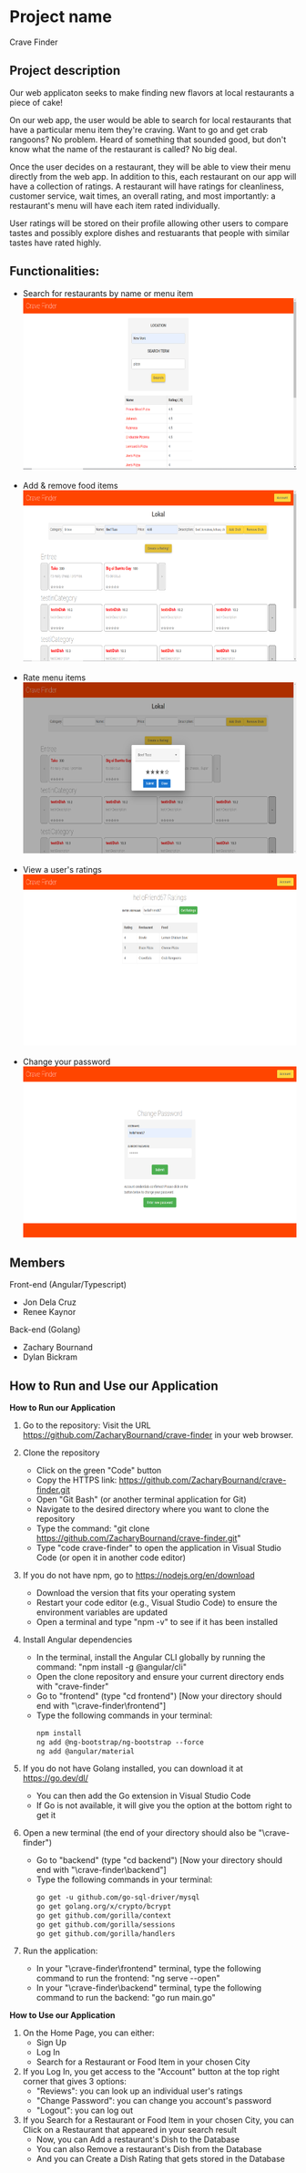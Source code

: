 # Project name
Crave Finder

## Project description
Our web applicaton seeks to make finding new flavors at local restaurants a piece of cake!

On our web app, the user would be able to search for local restaurants that have a particular menu item they're craving. Want to go and get crab rangoons? No problem. Heard of something that sounded good, but don't know what the name of the restaurant is called? No big deal.

Once the user decides on a restaurant, they will be able to view their menu directly from the web app. In addition to this, each restaurant on our app will have a collection of ratings. A restaurant will have ratings for cleanliness, customer service, wait times, an overall rating, and most importantly: a restaurant's menu will have each item rated individually.

User ratings will be stored on their profile allowing other users to compare tastes and possibly explore dishes and restuarants that people with similar tastes have rated highly.

## Functionalities:
- Search for restaurants by name or menu item<br>
<img src="./app-screenshots/search-restaurants.PNG" alt="App screenshot 1" width="601.14vw" height="300vw"><br><br>
- Add & remove food items<br>
<img src="./app-screenshots/add-remove-item.PNG" alt="App screenshot 2" width="601.14vw" height="300vw"><br><br>
- Rate menu items<br>
<img src="./app-screenshots/rate-item.PNG" alt="App screenshot 3" width="601.14vw" height="300vw"><br><br>
- View a user's ratings<br>
<img src="./app-screenshots/view-user-ratings.PNG" alt="App screenshot 4" width="601.14vw" height="300vw"><br><br>
- Change your password<br>
<img src="./app-screenshots/change-password.PNG" alt="App screenshot 5" width="601.14vw" height="300vw"><br>

## Members
Front-end (Angular/Typescript)
- Jon Dela Cruz
- Renee Kaynor

Back-end (Golang)
- Zachary Bournand
- Dylan Bickram

## How to Run and Use our Application
**How to Run our Application**
1. Go to the repository: Visit the URL https://github.com/ZacharyBournand/crave-finder in your web browser.

2. Clone the repository
    - Click on the green "Code" button 
    - Copy the HTTPS link: https://github.com/ZacharyBournand/crave-finder.git
    - Open "Git Bash" (or another terminal application for Git)
    - Navigate to the desired directory where you want to clone the repository
    - Type the command: "git clone https://github.com/ZacharyBournand/crave-finder.git"
    - Type "code crave-finder" to open the application in Visual Studio Code (or open it in another code editor)
    
3. If you do not have npm, go to https://nodejs.org/en/download
    - Download the version that fits your operating system 
    - Restart your code editor (e.g., Visual Studio Code) to ensure the environment variables are updated
    - Open a terminal and type "npm -v" to see if it has been installed

4. Install Angular dependencies
    - In the terminal, install the Angular CLI globally by running the command: "npm install -g @angular/cli"
    - Open the clone repository and ensure your current directory ends with "crave-finder"
    - Go to "frontend" (type "cd frontend") [Now your directory should end with "\crave-finder\frontend"]
    - Type the following commands in your terminal:
        ```
        npm install
        ng add @ng-bootstrap/ng-bootstrap --force
        ng add @angular/material
        ```

5. If you do not have Golang installed, you can download it at https://go.dev/dl/
    - You can then add the Go extension in Visual Studio Code
    - If Go is not available, it will give you the option at the bottom right to get it

6. Open a new terminal (the end of your directory should also be "\crave-finder")
    - Go to "backend" (type "cd backend") [Now your directory should end with "\crave-finder\backend"]
    - Type the following commands in your terminal:
        ```
        go get -u github.com/go-sql-driver/mysql
        go get golang.org/x/crypto/bcrypt
        go get github.com/gorilla/context
        go get github.com/gorilla/sessions
        go get github.com/gorilla/handlers
        ```
            
7. Run the application:
     - In your "\crave-finder\frontend" terminal, type the following command to run the frontend: "ng serve --open"
     - In your "\crave-finder\backend" terminal, type the following command to run the backend: "go run main.go"
     
    
**How to Use our Application**
1. On the Home Page, you can either:
     - Sign Up
     - Log In
     - Search for a Restaurant or Food Item in your chosen City
2. If you Log In, you get access to the "Account" button at the top right corner that gives 3 options:
     - "Reviews": you can look up an individual user's ratings
     - "Change Password": you can change you account's password
     - "Logout": you can log out 
3. If you Search for a Restaurant or Food Item in your chosen City, you can Click on a Restaurant that appeared in your search result
     - Now, you can Add a restaurant's Dish to the Database
     - You can also Remove a restaurant's Dish from the Database
     - And you can Create a Dish Rating that gets stored in the Database
